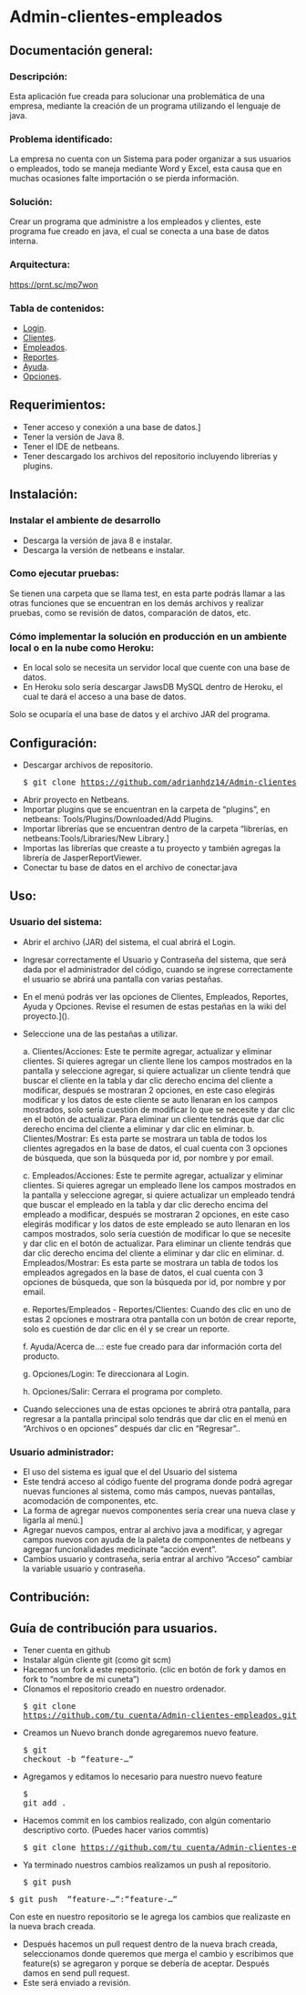 # Admin-clientes-empleados

## Documentación general:

### Descripción: 

Esta aplicación fue creada para solucionar una problemática de una empresa, mediante la creación de un programa utilizando el lenguaje de java.

### Problema identificado: 

La empresa no cuenta con un Sistema para poder organizar a sus usuarios o empleados, todo se maneja mediante Word y Excel,  esta causa que en muchas ocasiones falte importación o se pierda información.

### Solución: 

Crear un programa que administre a los empleados y clientes, este programa fue creado en java, el cual se conecta a una base de datos interna.

### Arquitectura: 

https://prnt.sc/mp7won

### Tabla de contenidos:

- [Login](https://github.com/adrianhdz14/Admin-clientes-empleados/wiki/Wiki#login).
- [Clientes](https://github.com/adrianhdz14/Admin-clientes-empleados/wiki/Wiki#clientes).
- [Empleados](https://github.com/adrianhdz14/Admin-clientes-empleados/wiki/Wiki#empleados).
- [Reportes](https://github.com/adrianhdz14/Admin-clientes-empleados/wiki/Wiki#reportes).
- [Ayuda](https://github.com/adrianhdz14/Admin-clientes-empleados/wiki/Wiki#ayuda).
- [Opciones](https://github.com/adrianhdz14/Admin-clientes-empleados/wiki/Wiki#opciones).

## Requerimientos:

- Tener acceso y conexión a una base de datos.]
- Tener la versión de Java 8.
- Tener el IDE de netbeans.
- Tener descargado los archivos del repositorio incluyendo librerías y plugins.

## Instalación:

### Instalar el ambiente de desarrollo
- Descarga la versión de java 8 e instalar.
- Descarga la versión de netbeans e instalar.

### Como ejecutar pruebas:

Se tienen una carpeta que se llama test, en esta parte podrás llamar a las otras funciones que se encuentran en los demás archivos y realizar pruebas, como se revisión de datos, comparación de datos, etc.

### Cómo implementar la solución en producción en un ambiente local o en la nube como Heroku:
- En local solo se necesita un servidor local que cuente con una base de datos.
- En Heroku solo sería descargar JawsDB MySQL dentro de Heroku, el cual te dará el acceso a  una base de datos.

Solo se ocuparía el una base de datos y el archivo JAR del programa.

## Configuración:
- Descargar archivos  de repositorio.<pre>$ git clone https://github.com/adrianhdz14/Admin-clientes-empleados.git</pre>
- Abrir proyecto en Netbeans.
- Importar plugins que se encuentran en la carpeta de “plugins”, en netbeans: Tools/Plugins/Downloaded/Add Plugins.
- Importar librerías que se encuentran dentro de la carpeta “librerías, en netbeans:Tools/Libraries/New Library.]
- Importas las librerías que creaste a tu proyecto y también agregas la librería de JasperReportViewer.
- Conectar tu base de datos en el archivo de conectar.java 

## Uso:

### Usuario del sistema:

- Abrir el archivo (JAR) del sistema, el cual abrirá el Login.
- Ingresar correctamente el Usuario y Contraseña del sistema, que será dada por el administrador del código, cuando se ingrese correctamente el usuario se abrirá una pantalla con varias pestañas.
- En el menú podrás ver las opciones de Clientes, Empleados, Reportes, Ayuda y Opciones. Revise el resumen de estas pestañas en la wiki del proyecto.]().
- Seleccione una de las pestañas a utilizar.

    a.	Clientes/Acciones: Este te permite agregar, actualizar y eliminar clientes. Si quieres agregar un cliente llene los campos mostrados en la pantalla y seleccione agregar, si quiere actualizar un cliente tendrá que buscar el cliente en la tabla y dar clic derecho encima del cliente a modificar, después se mostraran 2 opciones, en este caso elegirás modificar y los datos de este cliente se auto llenaran en los campos mostrados, solo sería cuestión de modificar lo que se necesite y dar clic en el botón de actualizar. Para eliminar un cliente tendrás que dar clic derecho encima del cliente a eliminar y dar clic en eliminar.
    b.	Clientes/Mostrar: Es esta parte se mostrara un tabla de todos los clientes agregados en la base de datos, el cual cuenta con 3 opciones de búsqueda, que son la búsqueda por id, por nombre y por email.

    c.	Empleados/Acciones: Este te permite agregar, actualizar y eliminar clientes. Si quieres agregar un empleado llene los campos mostrados en la pantalla y seleccione agregar, si quiere actualizar un empleado tendrá que buscar el empleado en la tabla y dar clic derecho encima del empleado a modificar, después se mostraran 2 opciones, en este caso elegirás modificar y los datos de este empleado se auto llenaran en los campos mostrados, solo sería cuestión de modificar lo que se necesite y dar clic en el botón de actualizar. Para eliminar un cliente tendrás que dar clic derecho encima del cliente a eliminar y dar clic en eliminar.
    d.	Empleados/Mostrar: Es esta parte se mostrara un tabla de todos los empleados agregados en la base de datos, el cual cuenta con 3 opciones de búsqueda, que son la búsqueda por id, por nombre y por email.

    e.	Reportes/Empleados - Reportes/Clientes: Cuando des clic en uno de estas 2 opciones e mostrara otra pantalla con un botón de crear reporte, solo es cuestión de dar clic en él y se crear un reporte.

    f.	Ayuda/Acerca de…: este fue creado para dar información corta del producto.

    g.	Opciones/Login: Te direccionara al Login.

    h.	Opciones/Salir: Cerrara el programa por completo.

- Cuando selecciones una de estas opciones te abrirá otra pantalla, para regresar a la pantalla principal solo tendrás que dar clic en el menú en “Archivos o en opciones” después dar clic en “Regresar”..


### Usuario administrador:
- El uso del sistema es igual que el del Usuario del sistema
- Este tendrá acceso al código fuente del programa donde podrá agregar nuevas funciones al sistema, como más campos, nuevas pantallas, acomodación de componentes, etc.
- La forma de agregar nuevos componentes sería crear una nueva clase y ligarla al menú.]
- Agregar nuevos campos, entrar al archivo java a modificar, y agregar campos nuevos con ayuda de la paleta de componentes de netbeans y agregar funcionalidades medicínate “acción event”.
- Cambios usuario y contraseña, seria entrar al archivo “Acceso” cambiar la variable  usuario y contraseña.


## Contribución:

## Guía de contribución para usuarios.
- Tener cuenta en github
- Instalar algún cliente git (como git scm) 
- Hacemos un fork a este repositorio. (clic en botón de fork y damos en fork to “nombre de mi cuneta”)
- Clonamos el repositorio creado en nuestro ordenador.<pre>$ git clone https://github.com/tu_cuenta/Admin-clientes-empleados.git</pre>
- Creamos un Nuevo branch donde agregaremos nuevo feature.<pre>$ git checkout -b “feature-…“</pre>
- Agregamos y editamos lo necesario para nuestro nuevo feature<pre>$ git add .</pre>
- Hacemos commit en los cambios realizado, con algún comentario descriptivo corto. (Puedes hacer varios commtis)<pre>$ git clone https://github.com/tu_cuenta/Admin-clientes-empleados.git</pre>
- Ya terminado nuestros cambios realizamos un push al repositorio.<pre>$ git push  <REMOTENAME> <BRANCHNAME></pre>
<pre>
$ git push  “feature-…“:“feature-…“
</pre>
Con este en nuestro repositorio se le agrega los cambios que realizaste en la nueva brach creada.

- Después hacemos un pull request dentro de la nueva brach creada, seleccionamos donde queremos que merga el cambio y escribimos que feature(s) se agregaron y porque se debería de aceptar. Después damos en send pull request.
- Este será enviado a revisión.
